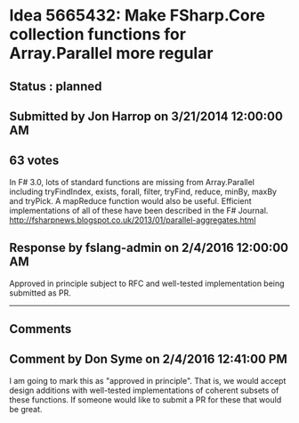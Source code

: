 # Idea 5665432: Make FSharp.Core collection functions for Array.Parallel more regular #

## Status : planned

## Submitted by Jon Harrop on 3/21/2014 12:00:00 AM

## 63 votes

In F# 3.0, lots of standard functions are missing from Array.Parallel including tryFindIndex, exists, forall, filter, tryFind, reduce, minBy, maxBy and tryPick. A mapReduce function would also be useful.
Efficient implementations of all of these have been described in the F# Journal. http://fsharpnews.blogspot.co.uk/2013/01/parallel-aggregates.html



## Response by fslang-admin on 2/4/2016 12:00:00 AM

Approved in principle subject to RFC and well-tested implementation being submitted as PR.

------------------------
## Comments


## Comment by Don Syme on 2/4/2016 12:41:00 PM
I am going to mark this as "approved in principle". That is, we would accept design additions with well-tested implementations of coherent subsets of these functions.
If someone would like to submit a PR for these that would be great.

